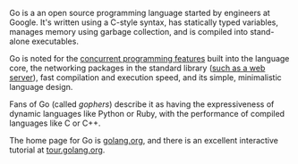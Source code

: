 Go is a an open source programming language started by engineers at Google. It's written using a C-style syntax, has statically typed variables, manages memory using garbage collection, and is compiled into stand-alone executables.

Go is noted for the [concurrent programming features](https://golang.org/doc/effective_go.html#concurrency) built into the language core, the networking packages in the standard library ([such as a web server](https://golang.org/pkg/net/http/)), fast compilation and execution speed, and its simple, minimalistic language design.

Fans of Go (called *gophers*) describe it as having the expressiveness of dynamic languages like Python or Ruby, with the performance of compiled languages like C or C++.

The home page for Go is [golang.org](https://golang.org/), and there is an excellent interactive tutorial at [tour.golang.org](https://tour.golang.org/).
